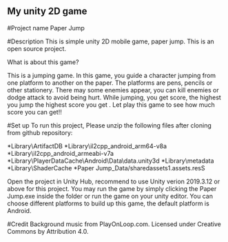    ## My unity 2D game

#Project name 
Paper Jump

#Description 
This is simple unity 2D mobile game, paper jump.
This is an open source project.

What is about this game?

This is a jumping game. In this game, you guide a character jumping from one platform to another on the paper. 
The platforms are pens, pencils or other stationery. 
There may some enemies appear, you can kill enemies or dodge attack to avoid being hurt. 
While jumping, you get score, the highest you jump the highest score you get . 
Let play this game to see how much score you can get!!

#Set up
To run this project,
Please unzip the following files after cloning from github repository:

*Library\ArtifactDB
*Library\il2cpp_android_arm64-v8a
*Library\il2cpp_android_armeabi-v7a
*Library\PlayerDataCache\Android\Data\data.unity3d
*Library\metadata
*Library\ShaderCache
*Paper Jump_Data/sharedassets1.assets.resS

Open the project in Unity Hub, recommend to use Unity verion 2019.3.12 or above for this project. 
You may run the game by simply clicking the Paper Jump.exe inside the folder or run the game on your unity editor.
You can choose different platforms to build up this game, the default platform is Android.

#Credit
Background music from PlayOnLoop.com. Licensed under Creative Commons by Attribution 4.0.

